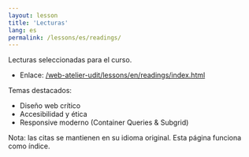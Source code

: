 ```yaml
---
layout: lesson
title: 'Lecturas'
lang: es
permalink: /lessons/es/readings/
---
```


Lecturas seleccionadas para el curso.

- Enlace: [/web-atelier-udit/lessons/en/readings/index.html](/web-atelier-udit/lessons/en/readings/index.html)

Temas destacados:

- Diseño web crítico
- Accesibilidad y ética
- Responsive moderno (Container Queries & Subgrid)

Nota: las citas se mantienen en su idioma original. Esta página funciona como índice.
